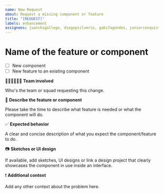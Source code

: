 ```yaml
---
name: New Request
about: Request a missing component or feature
title: "[REQUEST]"
labels: enhancement
assignees: juanchigallego, diegopsilverio, gabifagundes, juniorconquista
---
```


# Name of the feature or component

- [ ] New component
- [ ] New feature to an existing component

👨🏻‍💻👩🏻‍💻 **Team involved**

Who's the team or squad requesting this change.

📖 **Describe the feature or component**

Please take the time to describe what feature is needed or what the component will do.

✅ **Expected behavior**

A clear and concise description of what you expect the component/feature to do.

📷 **Sketches or UI design**

If available, add sketches, UI designs or link a design project that clearly showcases the component in use inside an interface.

❗️ **Additional context**

Add any other context about the problem here.
